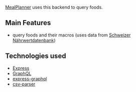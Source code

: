 [MealPlanner](https://github.com/nanexo/MealPlanner) uses this backend to query foods.

## Main Features
- query foods and their macros (uses data from [Schweizer Nährwertdatenbank](https://www.naehrwertdaten.ch/))


## Technologies used
- [Express](https://github.com/expressjs/express/)
- [GraphQL](https://github.com/graphql/graphql-js)
- [express-graphql](https://github.com/graphql/express-graphql)
- [csv-parser](https://github.com/mafintosh/csv-parser)
